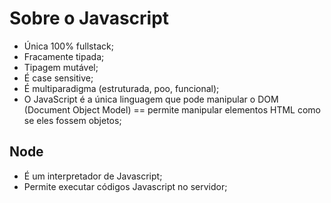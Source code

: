 # Sobre o Javascript

- Única 100% fullstack;
- Fracamente tipada;
- Tipagem mutável;
- É case sensitive; 
- É multiparadigma (estruturada, poo, funcional);
- O JavaScript é a única linguagem que pode manipular o DOM (Document Object Model) == permite manipular elementos HTML como se eles fossem objetos;

## Node

- É um interpretador de Javascript;
- Permite executar códigos Javascript no servidor;
